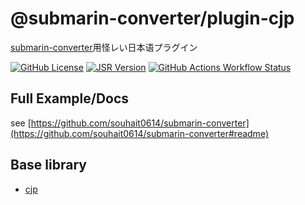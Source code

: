 # @submarin-converter/plugin-cjp

[submarin-converter](https://jsr.io/@submarin-converter/core)用怪レい日本语プラグイン

[![GitHub License](https://img.shields.io/github/license/souhait0614/submarin-converter?style=flat-square)](https://github.com/souhait0614/submarin-converter/blob/master/LICENSE)
[![JSR Version](https://img.shields.io/jsr/v/%40submarin-converter/plugin-cjp?style=flat-square)](https://jsr.io/@submarin-converter/plugin-cjp)
[![GitHub Actions Workflow Status](https://img.shields.io/github/actions/workflow/status/souhait0614/submarin-converter/ci.yml?branch=master&style=flat-square&label=test)](https://github.com/souhait0614/submarin-converter/actions/workflows/ci.yml)

## Full Example/Docs

see
[https://github.com/souhait0614/submarin-converter](https://github.com/souhait0614/submarin-converter#readme)

## Base library

- [cjp](https://www.npmjs.com/package/cjp)
